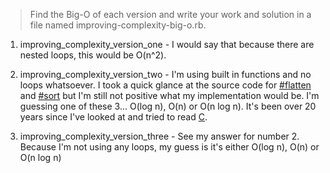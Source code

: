 > Find the Big-O of each version and write your work and solution in a file named improving-complexity-big-o.rb.

1. improving_complexity_version_one - I would say that because there are nested loops, this would be O(n^2).

2. improving_complexity_version_two - I'm using built in functions and no loops whatsoever. I took a quick glance at the source code for [#flatten](https://ruby-doc.com/core-2.5.1/Array.html#method-i-flatten) and [#sort](https://ruby-doc.com/core-2.5.1/Array.html#method-i-sort) but I'm still not positive what my implementation would be. I'm guessing one of these 3... O(log n), O(n) or O(n log n).  It's been over 20 years since I've looked at and tried to read [C](https://en.wikipedia.org/wiki/C_(programming_language)).

3. improving_complexity_version_three - See my answer for number 2. Because I'm not using any loops, my guess is it's either O(log n), O(n) or O(n log n)
